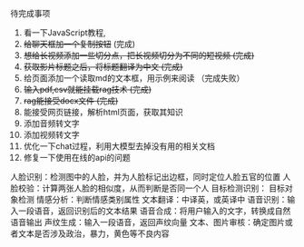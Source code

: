 待完成事项

1. 看一下JavaScript教程,
2. ~~给聊天框加一个复制按钮~~  (完成)
3. ~~想给长视频添加一些切分点，把长视频切分为不同的短视频   (完成)~~
4. ~~获取影片标题之后，将标题翻译为中文    (完成)~~
5. 给页面添加一个读取md的文本框，用示例来阅读   （完成失败）
6. ~~输入pdf,csv就能挂载rag技术  (完成)~~
7. ~~rag能接受docx文件 (完成)~~
8. 能接受网页链接，解析html页面，获取其知识
9. 添加音频转文字
10. 添加视频转文字
11. 优化一下chat过程，利用大模型去掉没有用的相关文档
11. 修复一下使用在线的api的问题

人脸识别：检测图中的人脸，并为人脸标记出边框，同时定位人脸五官的位置
人脸校验：计算两张人脸的相似度，从而判断是否同一个人
目标检测识别： 目标对象检测
情感分析：判断情感类别属性
文本翻译：中译英，或英译中
语音识别：输入一段语音，返回识别后的文本结果
语音合成：将用户输入的文字，转换成自然语音输出
声纹生成：输入一段语音，返回声纹向量
文本、图片审核：确定图片或者文本是否涉及政治，暴力，黄色等不良内容
